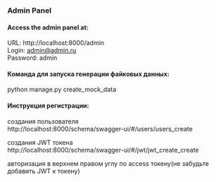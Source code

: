 ### Admin Panel
#### Access the admin panel at:

URL: http://localhost:8000/admin  
Login: admin@admin.ru  
Password: admin  


#### Команда для запуска генерации файковых данных:  
python manage.py create_mock_data



#### Инструкция регистрации:  
создания пользователя  
http://localhost:8000/schema/swagger-ui/#/users/users_create  

создания JWT токена   
http://localhost:8000/schema/swagger-ui/#/jwt/jwt_create_create  

авторизация в верхнем правом углу по access токену(не забудьте добавить JWT к токену)  

